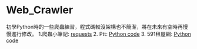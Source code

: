 # Web_Crawler
初學Python時的一些爬蟲練習，程式碼較沒架構也不簡潔，將在未來有空時再慢慢進行修改。
1.爬蟲小筆記: [requests](https://github.com/HsiaSharpie/Web_Crawler/blob/master/Scraping_note.md)
2. Ptt: [Python code](https://github.com/HsiaSharpie/Web_Crawler/blob/master/ptt_crawler.py)
3. 591租屋網: [Python code](https://github.com/HsiaSharpie/Web_Crawler/blob/master/591_crawler.py)
